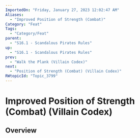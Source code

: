 ```yaml
---
ImportedOn: "Friday, January 27, 2023 12:02:47 AM"
Aliases:
  - "Improved Position of Strength (Combat)"
Category: "Feat"
Tags:
  - "Category/Feat"
parent:
  - "S16.1 - Scandalous Pirates Rules"
up:
  - "S16.1 - Scandalous Pirates Rules"
prev:
  - "Walk the Plank (Villain Codex)"
next:
  - "Position of Strength (Combat) (Villain Codex)"
RWtopicId: "Topic_3799"
---
```

# Improved Position of Strength (Combat) (Villain Codex)
## Overview
